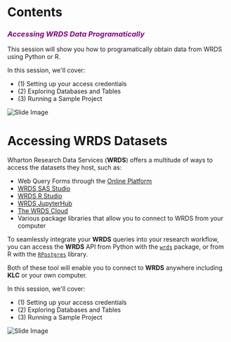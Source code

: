 # Contents
### *<span style="color:purple"><em>Accessing WRDS Data Programatically</em></span>*

This session will show you how to programatically obtain data from WRDS using Python or R.

In this session, we'll cover:

- (1) Setting up your access credentials
- (2) Exploring Databases and Tables 
- (3) Running a Sample Project


![Slide Image](images/roadmap.png)




# Accessing WRDS Datasets

Wharton Research Data Services (**WRDS**) offers a multitude of ways to access the datasets they host, such as:

* Web Query Forms through the [Online Platform](https://wrds-www.wharton.upenn.edu)
* [WRDS SAS Studio](https://wrds-cloud.wharton.upenn.edu/SASStudio/index?locale=en_US) 
* [WRDS R Studio](https://wrds-rstudio.wharton.upenn.edu/auth-sign-in?appUri=%2F) 
* [WRDS JupyterHub](https://wrds-jupyter.wharton.upenn.edu/hub/login?next=%2Fhub%2F) 
* [The WRDS Cloud](https://wrds-www.wharton.upenn.edu/pages/grid-items/accessing-wrds-cloud/)
* Various package libraries that allow you to connect to WRDS from your computer

To seamlessly integrate your **WRDS** queries into your research workflow, you can access the **WRDS** API from Python with the [`wrds`](https://pypi.org/project/wrds/) package, or from R with the [`RPostgres`](https://cran.r-project.org/web/packages/RPostgres/index.html) library.

Both of these tool will enable you to connect to **WRDS** anywhere including **KLC** or your own computer. 

In this session, we'll cover:

- (1) Setting up your access credentials
- (2) Exploring Databases and Tables 
- (3) Running a Sample Project


![Slide Image](images/roadmap.png)
